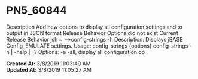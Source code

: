 # PN5_60844

Description Add new options to display all configuration settings and to output in JSON format Release Behavior Options did not exist Current Release Behavior jsh ~ --&gt;config-strings -h Description: Displays jBASE Config_EMULATE settings. Usage: config-strings {options} config-strings -h | -help | -? Options: -a -all, display all configuration op  

**Created At:** 3/8/2019 11:03:49 AM  
**Updated At:** 3/8/2019 11:05:27 AM  


